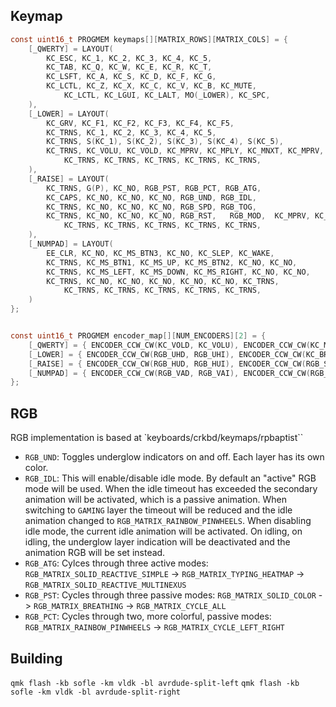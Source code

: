 ## Keymap

```c
const uint16_t PROGMEM keymaps[][MATRIX_ROWS][MATRIX_COLS] = {
	[_QWERTY] = LAYOUT(
        KC_ESC, KC_1, KC_2, KC_3, KC_4, KC_5,                                   KC_6, KC_7, KC_8, KC_9, KC_0, KC_BSPC,
        KC_TAB, KC_Q, KC_W, KC_E, KC_R, KC_T,                                   KC_Y, KC_U, KC_I, KC_O, KC_P, KC_RBRC,
        KC_LSFT, KC_A, KC_S, KC_D, KC_F, KC_G,                                  KC_H, KC_J, KC_K, KC_L, KC_SCLN, KC_QUOT,
        KC_LCTL, KC_Z, KC_X, KC_C, KC_V, KC_B, KC_MUTE,                 KC_MPLY, KC_N, KC_M, KC_COMM, KC_DOT, KC_SLSH, KC_RSFT,
            KC_LCTL, KC_LGUI, KC_LALT, MO(_LOWER), KC_SPC,                       KC_ENT, MO(_RAISE), TT(_NUMPAD), KC_LALT, KC_APP
    ),
	[_LOWER] = LAYOUT(
        KC_GRV, KC_F1, KC_F2, KC_F3, KC_F4, KC_F5,                              KC_F6, KC_F7, KC_F8, KC_F9, KC_F10, KC_F11,
        KC_TRNS, KC_1, KC_2, KC_3, KC_4, KC_5,                                  KC_6, KC_7, KC_8, KC_9, KC_0, KC_F12,
        KC_TRNS, S(KC_1), S(KC_2), S(KC_3), S(KC_4), S(KC_5),                   S(KC_6), S(KC_7), S(KC_8), S(KC_9), S(KC_0), KC_BSPC,
        KC_TRNS, KC_VOLU, KC_VOLD, KC_MPRV, KC_MPLY, KC_MNXT, KC_MPRV, KC_MNXT, KC_LBRC, KC_RBRC, KC_EQL, KC_MINS, KC_BSLS, KC_TRNS,
            KC_TRNS, KC_TRNS, KC_TRNS, KC_TRNS, KC_TRNS,                    KC_TRNS, KC_TRNS, KC_TRNS, KC_TRNS, KC_TRNS
    ),
	[_RAISE] = LAYOUT(
        KC_TRNS, G(P), KC_NO, RGB_PST, RGB_PCT, RGB_ATG,                  KC_PSCR, KC_SCRL, KC_PAUSE, KC_NO, KC_NO, KC_BSPC,
        KC_CAPS, KC_NO, KC_NO, KC_NO, RGB_UND, RGB_IDL,                    KC_NO, C(KC_LEFT), KC_UP, C(KC_RGHT), KC_PGUP, KC_BSPC,
        KC_TRNS, KC_NO, KC_NO, KC_NO, RGB_SPD, RGB_TOG,                    KC_INS, KC_LEFT, KC_DOWN, KC_RGHT, KC_PGDN, KC_HOME,
        KC_TRNS, KC_NO, KC_NO, KC_NO, RGB_RST,   RGB_MOD,  KC_MPRV, KC_MNXT, KC_DEL, KC_NO, KC_PPLS, KC_PMNS, KC_NO, KC_END,
            KC_TRNS, KC_TRNS, KC_TRNS, KC_TRNS, KC_TRNS,                    KC_TRNS, KC_TRNS, KC_TRNS, RGB_TOG, KC_TRNS
    ),
	[_NUMPAD] = LAYOUT(
        EE_CLR, KC_NO, KC_MS_BTN3, KC_NO, KC_SLEP, KC_WAKE,                        KC_CALC, KC_NUM, KC_NO, KC_PSLS, KC_PAST, KC_MINS,
        KC_TRNS, KC_MS_BTN1, KC_MS_UP, KC_MS_BTN2, KC_NO, KC_NO,                S(KC_6), KC_P7, KC_P8, KC_P9, S(KC_8), KC_PPLS,
        KC_TRNS, KC_MS_LEFT, KC_MS_DOWN, KC_MS_RIGHT, KC_NO, KC_NO,             KC_INS, KC_P4, KC_P5, KC_P6, KC_EQL, KC_BSPC,
        KC_TRNS, KC_NO, KC_NO, KC_NO, KC_NO, KC_NO, KC_TRNS,           KC_TRNS, KC_DEL, KC_P1, KC_P2, KC_P3, KC_SLSH, KC_ENT,
            KC_TRNS, KC_TRNS, KC_TRNS, KC_TRNS, KC_TRNS,                        KC_TRNS, KC_TRNS, KC_TRNS, KC_P0, KC_PDOT
    )
};


const uint16_t PROGMEM encoder_map[][NUM_ENCODERS][2] = {
    [_QWERTY] = { ENCODER_CCW_CW(KC_VOLD, KC_VOLU), ENCODER_CCW_CW(KC_MS_WH_UP, KC_MS_WH_DOWN) },
    [_LOWER] = { ENCODER_CCW_CW(RGB_UHD, RGB_UHI), ENCODER_CCW_CW(KC_BRID, KC_BRIU) },
    [_RAISE] = { ENCODER_CCW_CW(RGB_HUD, RGB_HUI), ENCODER_CCW_CW(RGB_SAI, RGB_SAD) },
    [_NUMPAD] = { ENCODER_CCW_CW(RGB_VAD, RGB_VAI), ENCODER_CCW_CW(RGB_SPD, RGB_SPI) },
};

```


## RGB

RGB implementation is based at `keyboards/crkbd/keymaps/rpbaptist``

- `RGB_UND`: Toggles underglow indicators on and off. Each layer has its own color.
- `RGB_IDL`: This will enable/disable idle mode. By default an "active" RGB mode will be used. When the idle timeout has exceeded the secondary animation will be activated, which is a passive animation. When switching to `GAMING` layer the timeout will be reduced and the idle animation changed to `RGB_MATRIX_RAINBOW_PINWHEELS`.
   When disabling idle mode, the current idle animation will be activated.
   On idling, on idling, the underglow layer indication will be deactivated and the animation RGB will be set instead.
- `RGB_ATG`: Cylces through three active modes: `RGB_MATRIX_SOLID_REACTIVE_SIMPLE` -> `RGB_MATRIX_TYPING_HEATMAP` -> `RGB_MATRIX_SOLID_REACTIVE_MULTINEXUS`
- `RGB_PST`: Cycles through three passive modes: `RGB_MATRIX_SOLID_COLOR` -> `RGB_MATRIX_BREATHING` -> `RGB_MATRIX_CYCLE_ALL`
- `RGB_PCT`: Cycles through two, more colorful, passive modes: `RGB_MATRIX_RAINBOW_PINWHEELS` -> `RGB_MATRIX_CYCLE_LEFT_RIGHT`

## Building

 `qmk flash -kb sofle -km vldk -bl avrdude-split-left`
 `qmk flash -kb sofle -km vldk -bl avrdude-split-right`
